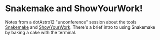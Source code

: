 # Snakemake and ShowYourWork!

Notes from a dotAstro12 "unconference" session about the tools [Snakemake](https://snakemake.readthedocs.io/en/stable/) and [ShowYourWork](https://show-your.work/en/latest/). There's a brief intro to using Snakemake by baking a cake with the terminal.